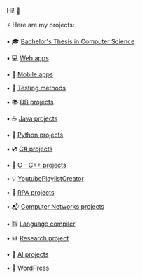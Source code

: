 Hi! :wave:

:zap: Here are my projects:

•	:mortar_board: <a href="https://github.com/Laura-ElenaOlaru/Licenta "> Bachelor's Thesis in Computer Science </a>

• :computer: <a href="https://github.com/Laura-ElenaOlaru/Web-Projects">	Web apps </a>

•	:iphone: <a href="https://github.com/Laura-ElenaOlaru/Mobile-Apps"> Mobile apps </a>

• :dart: <a href="https://github.com/Laura-ElenaOlaru/Supernova/tree/main"> Testing methods </a>

•	:books: <a href="https://github.com/Laura-ElenaOlaru/DB-Projects"> DB projects </a>

•	:coffee: <a href="https://github.com/Laura-ElenaOlaru/Java-Projects"> Java projects </a>

•	:snake: <a href="https://github.com/Laura-ElenaOlaru/Python-Projects"> Python projects </a>

•	:cd: <a href="https://github.com/Laura-ElenaOlaru/C-Sharp-Projects"> C# projects </a>

• :floppy_disk:	<a href="https://github.com/Laura-ElenaOlaru/C-Cpp-Projects"> C – C++ projects </a>

•	:bulb: <a href="https://github.com/Laura-ElenaOlaru/YoutubePlaylistCreator"> YoutubePlaylistCreator </a> 

• :rocket: <a href="https://github.com/Laura-ElenaOlaru/RPA-Projects"> RPA projects </a> 

•	:mailbox_with_mail: <a href="https://github.com/Laura-ElenaOlaru/Computer-Networks-Projects"> Computer Networks projects</a>

• :u6307: <a href="https://github.com/Laura-ElenaOlaru/LanguageCompiler"> Language compiler</a>

• :bar_chart:  <a href=https://github.com/Laura-ElenaOlaru/ResearchProject> Research project </a>

•	:crystal_ball: <a href="https://github.com/Laura-ElenaOlaru/AI-Projects"> AI projects</a>

•	:art: <a href="https://github.com/Laura-ElenaComanac/WordPress"> WordPress</a>
